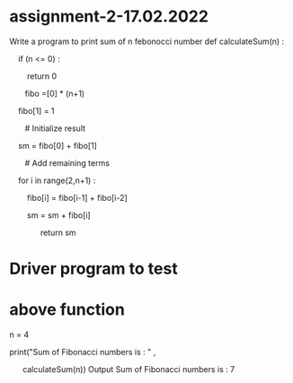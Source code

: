 # assignment-2-17.02.2022
Write a program  to print sum of n febonocci  number
def calculateSum(n) :

    if (n <= 0) :

        return 0

  
    fibo =[0] * (n+1)

    fibo[1] = 1

  
    # Initialize result

    sm = fibo[0] + fibo[1]

  
    # Add remaining terms

    for i in range(2,n+1) :

        fibo[i] = fibo[i-1] + fibo[i-2]

        sm = sm + fibo[i]

         
    return sm
 
 
# Driver program to test
# above function
n = 4

print("Sum of Fibonacci numbers is : " ,

      calculateSum(n))
Output
Sum of Fibonacci numbers is : 7
